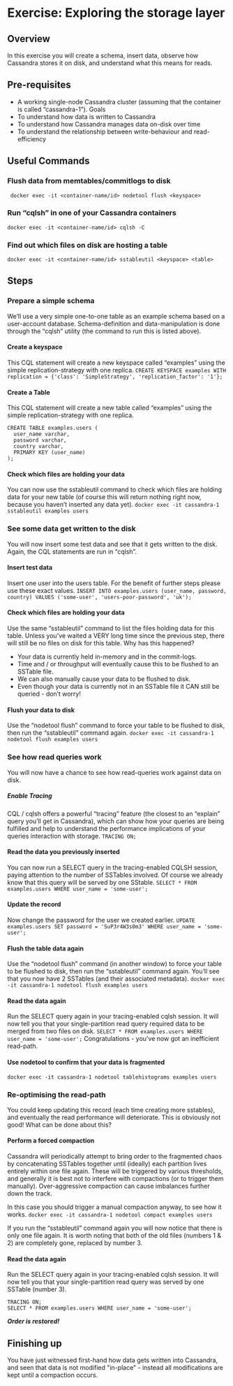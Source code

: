 ﻿Exercise: Exploring the storage layer
=====================================


Overview
--------
In this exercise you will create a schema, insert data, observe how Cassandra stores it on disk, and understand what this means for reads.


Pre-requisites
--------------
* A working single-node Cassandra cluster (assuming that the container is called “cassandra-1”).
Goals
* To understand how data is written to Cassandra
* To understand how Cassandra manages data on-disk over time
* To understand the relationship between write-behaviour and read-efficiency


Useful Commands
---------------
### Flush data from memtables/commitlogs to disk
``` docker exec -it <container-name/id> nodetool flush <keyspace>```

### Run “cqlsh” in one of your Cassandra containers
```docker exec -it <container-name/id> cqlsh -C```

### Find out which files on disk are hosting a table
```docker exec -it <container-name/id> sstableutil <keyspace> <table>```


Steps
-----


### Prepare a simple schema
We’ll use a very simple one-to-one table as an example schema based on a user-account database. Schema-definition and data-manipulation is done through the “cqlsh” utility (the command to run this is listed above).


#### Create a keyspace
This CQL statement will create a new keyspace called “examples” using the simple replication-strategy with one replica.
```CREATE KEYSPACE examples WITH replication = {'class': 'SimpleStrategy', 'replication_factor': '1'};```


#### Create a Table
This CQL statement will create a new table called “examples” using the simple replication-strategy with one replica.
```
CREATE TABLE examples.users (
  user_name varchar,
  password varchar,
  country varchar,
  PRIMARY KEY (user_name)
);
```


#### Check which files are holding your data
You can now use the sstableutil command to check which files are holding data for your new table (of course this will return nothing right now, because you haven’t inserted any data yet).
```docker exec -it cassandra-1 sstableutil examples users```


### See some data get written to the disk
You will now insert some test data and see that it gets written to the disk. Again, the CQL statements are run in “cqlsh”.


#### Insert test data
Insert one user into the users table. For the benefit of further steps please use these exact values.
```INSERT INTO examples.users (user_name, password, country) VALUES ('some-user', 'users-poor-password', 'uk');```


#### Check which files are holding your data
Use the same “sstableutil” command to list the files holding data for this table. Unless you’ve waited a VERY long time since the previous step, there will still be no files on disk for this table. Why has this happened?
* Your data is currently held in-memory and in the commit-logs.
* Time and / or throughput will eventually cause this to be flushed to an SSTable file.
* We can also manually cause your data to be flushed to disk.
* Even though your data is currently not in an SSTable file it CAN still be queried - don’t worry!


#### Flush your data to disk
Use the “nodetool flush” command to force your table to be flushed to disk, then run the “sstableutil” command again.
```docker exec -it cassandra-1 nodetool flush examples users```


### See how read queries work
You will now have a chance to see how read-queries work against data on disk.


##### Enable Tracing
CQL / cqlsh offers a powerful “tracing” feature (the closest to an “explain” query you’ll get in Cassandra), which can show how your queries are being fulfilled and help to understand the performance implications of your queries interaction with storage.
```TRACING ON;```


#### Read the data you previously inserted
You can now run a SELECT query in the tracing-enabled CQLSH session, paying attention to the number of SSTables involved. Of course we already know that this query will be served by one SStable.
```SELECT * FROM examples.users WHERE user_name = 'some-user';```


#### Update the record
Now change the password for the user we created earlier.
```UPDATE examples.users SET password = 'SuP3r4W3s0m3' WHERE user_name = 'some-user';```


#### Flush the table data again
Use the “nodetool flush” command (in another window) to force your table to be flushed to disk, then run the “sstableutil” command again. You’ll see that you now have 2 SSTables (and their associated metadata).
```docker exec -it cassandra-1 nodetool flush examples users```


#### Read the data again
Run the SELECT query again in your tracing-enabled cqlsh session. It will now tell you that your single-partition read query required data to be merged from two files on disk. 
```SELECT * FROM examples.users WHERE user_name = 'some-user';```
Congratulations - you’ve now got an inefficient read-path.


#### Use nodetool to confirm that your data is fragmented
```docker exec -it cassandra-1 nodetool tablehistograms examples users```


### Re-optimising the read-path
You could keep updating this record (each time creating more sstables), and eventually the read performance will deteriorate. This is obviously not good! What can be done about this?


#### Perform a forced compaction
Cassandra will periodically attempt to bring order to the fragmented chaos by concatenating SSTables together until (ideally) each partition lives entirely within one file again. These will be triggered by various thresholds, and generally it is best not to interfere with compactions (or to trigger them manually). Over-aggressive compaction can cause imbalances further down the track.

In this case you should trigger a manual compaction anyway, to see how it works.
```docker exec -it cassandra-1 nodetool compact examples users```

If you run the “sstableutil” command again you will now notice that there is only one file again. It is worth noting that both of the old files (numbers 1 & 2) are completely gone, replaced by number 3.


#### Read the data again
Run the SELECT query again in your tracing-enabled cqlsh session. It will now tell you that your single-partition read query was served by one SSTable (number 3).
```
TRACING ON;
SELECT * FROM examples.users WHERE user_name = 'some-user';
```

___Order is restored!___


Finishing up
------------
You have just witnessed first-hand how data gets written into Cassandra, and seen that data is not modified "in-place" - instead all modifications are kept until a compaction occurs.

